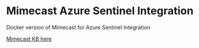 # Mimecast Azure Sentinel Integration
Docker version of Mimecast for Azure Sentinel Integration

[Mimecast KB here](https://community.mimecast.com/s/article/Azure-Sentinel)


